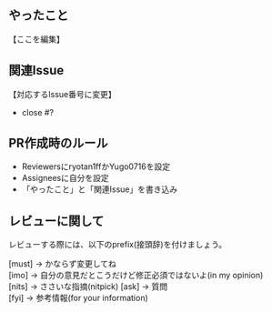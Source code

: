 <!-- I want to review in Japanese. -->
## やったこと
【ここを編集】

## 関連Issue
【対応するIssue番号に変更】
- close #?

## PR作成時のルール
- Reviewersにryotan1ffかYugo0716を設定
- Assigneesに自分を設定
- 「やったこと」と「関連Issue」を書き込み

## レビューに関して
レビューする際には、以下のprefix(接頭辞)を付けましょう。
<!-- for GitHub Copilot review rule -->
[must] → かならず変更してね  
[imo] → 自分の意見だとこうだけど修正必須ではないよ(in my opinion)  
[nits] → ささいな指摘(nitpick)
[ask] → 質問  
[fyi] → 参考情報(for your information)
<!-- for GitHub Copilot review  rule-->

<!-- I want to review in Japanese. -->